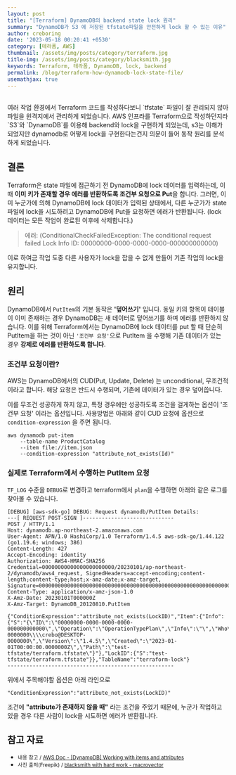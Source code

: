 ```yaml
---
layout: post
title: "[Terraform] DynamoDB의 backend state lock 원리"
summary: "DynamoDB가 S3 에 저장된 tfstate파일을 안전하게 lock 할 수 있는 이유"
author: creboring
date: '2023-05-18 00:20:41 +0530'
category: [테라폼, AWS]
thumbnail: /assets/img/posts/category/terraform.jpg
title-img: /assets/img/posts/category/blacksmith.jpg
keywords: Terraform, 테라폼, DynamoDB, lock, backend
permalink: /blog/terraform-how-dynamodb-lock-state-file/
usemathjax: true
---
```


<br>
여러 작업 환경에서 Terraform 코드를 작성하다보니 `tfstate` 파일이 잘 관리되지 않아 파일을 원격지에서 관리하게 되었습니다. AWS 인프라를 Terraform으로 작성하던지라 `S3`와 `DynamoDB`를 이용해 backend와 lock을 구현하게 되었는데, s3는 이해가 되었지만 dynamodb로 어떻게 lock을 구현한다는건지 의문이 들어 동작 원리를 분석하게 되었습니다. 

## 결론
Terraform은 state 파일에 접근하기 전 DynamoDB에 lock 데이터를 입력하는데, 이 때 **이미 키가 존재할 경우 에러를 반환하도록 조건부 요청으로 Put**을 합니다. 
그러면, 이미 누군가에 의해 DynamoDB에 lock 데이터가 입력된 상태에서, 다른 누군가가 state 파일에 lock을 시도하려고 DynamoDB에 Put을 요청하면 에러가 반환됩니다. (lock 데이터는 모든 작업이 완료된 이후에 삭제합니다.)
> 에러: (ConditionalCheckFailedException: The conditional request failed Lock Info ID: 00000000-0000-0000-0000-000000000000)

이로 하여금 작업 도중 다른 사용자가 lock을 잡을 수 없게 만들어 기존 작업의 lock을 유지합니다.



## 원리
DynamoDB에서 `PutItem`의 기본 동작은 **'덮어쓰기'** 입니다. 동일 키의 항목이 테이블이 이미 존재하는 경우 DynamoDB는 새 데이터로 덮어쓰기를 하며 에러를 반환하지 않습니다. 이를 위해 Terraform에서는 DynamoDB에 lock 데이터를 put 할 때 단순히 PutItem을 하는 것이 아닌 `'조건부 요청'`으로 PutItem 을 수행해 기존 데이터가 있는 경우 **강제로 에러를 반환하도록 합니다**.

### 조건부 요청이란?
AWS는 DynamoDB에서의 CUD(Put, Update, Delete) 는 unconditional, 무조건적이라고 합니다. 해당 요청은 반드시 수행되며, 기존에 데이터가 있는 경우 덮어씁니다.

이를 무조건 성공하게 하지 않고, 특정 경우에만 성공하도록 조건을 걸게하는 옵션이 '조건부 요청' 이라는 옵션입니다. 사용방법은 아래와 같이 CUD 요청에 옵션으로 `condition-expression` 을 주면 됩니다.

```
aws dynamodb put-item 
    --table-name ProductCatalog 
    --item file://item.json 
    --condition-expression "attribute_not_exists(Id)"
```

### 실제로 Terraform에서 수행하는 PutItem 요청
`TF_LOG` 수준을 `DEBUG`로 변경하고 terraform에서 `plan`을 수행하면 아래와 같은 로그를 찾아볼 수 있습니다.
```
[DEBUG] [aws-sdk-go] DEBUG: Request dynamodb/PutItem Details:
---[ REQUEST POST-SIGN ]-----------------------------
POST / HTTP/1.1
Host: dynamodb.ap-northeast-2.amazonaws.com
User-Agent: APN/1.0 HashiCorp/1.0 Terraform/1.4.5 aws-sdk-go/1.44.122 (go1.19.6; windows; 386)
Content-Length: 427
Accept-Encoding: identity
Authorization: AWS4-HMAC-SHA256 Credential=00000000000000000000000/20230101/ap-northeast-2/dynamodb/aws4_request, SignedHeaders=accept-encoding;content-length;content-type;host;x-amz-date;x-amz-target, Signature=00000000000000000000000000000000000000000000000000000000000000
Content-Type: application/x-amz-json-1.0
X-Amz-Date: 20230101T000000Z
X-Amz-Target: DynamoDB_20120810.PutItem

{"ConditionExpression":"attribute_not_exists(LockID)","Item":{"Info":{"S":"{\"ID\":\"00000000-0000-0000-0000-000000000000\",\"Operation\":\"OperationTypePlan\",\"Info\":\"\",\"Who\":\"DESKTOP-0000000\\\\crebo@DESKTOP-0000000\",\"Version\":\"1.4.5\",\"Created\":\"2023-01-01T00:00:00.0000000Z\",\"Path\":\"test-tfstate/terraform.tfstate\"}"},"LockID":{"S":"test-tfstate/terraform.tfstate"}},"TableName":"terraform-lock"}
-----------------------------------------------------
```

위에서 주목해야할 옵션은 아래 라인으로
```
"ConditionExpression":"attribute_not_exists(LockID)"
```

조건에 **"attribute가 존재하지 않을 때"** 라는 조건을 주었기 때문에, 누군가 작업하고 있을 경우 다른 사람이 lock을 시도하면 에러가 반환됩니다.


## 참고 자료
- <small>내용 참고 / <a href="https://docs.aws.amazon.com/ko_kr/amazondynamodb/latest/developerguide/WorkingWithItems.html#WorkingWithItems.ConditionalUpdate" target="_blank">AWS Doc - [DynamoDB] Working with items and attributes</a></small>
- <small>사진 출처(Freepik) / <a href="https://www.freepik.com/free-vector/blacksmith-with-hard-work-strength-symbols-flat-illustration_15329625.htm#query=blacksmith&from_query=smithy&position=1&from_view=search&track=sph" target="_blank">blacksmith with hard work - macrovector</a></small>